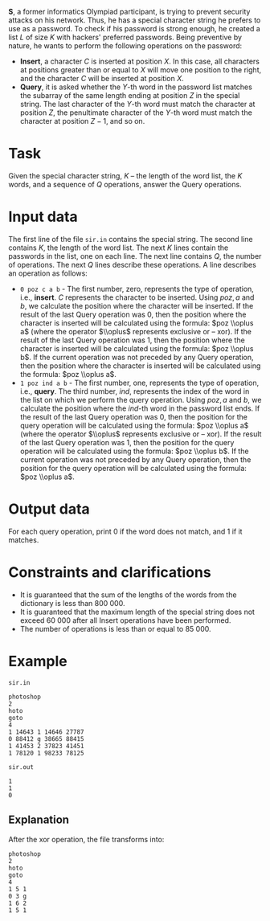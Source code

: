 **S**, a former informatics Olympiad participant, is trying to prevent security attacks on his network. Thus, he has a special character string he prefers to use as a password. To check if his password is strong enough, he created a list $L$ of size $K$ with hackers' preferred passwords. Being preventive by nature, he wants to perform the following operations on the password:

* **Insert**, a character $C$ is inserted at position $X$. In this case, all characters at positions greater than or equal to $X$ will move one position to the right, and the character $C$ will be inserted at position $X$.
* **Query**, it is asked whether the $Y$-th word in the password list matches the subarray of the same length ending at position $Z$ in the special string. The last character of the $Y$-th word must match the character at position $Z$, the penultimate character of the $Y$-th word must match the character at position $Z-1$, and so on.

# Task

Given the special character string, $K$ – the length of the word list, the $K$ words, and a sequence of $Q$ operations, answer the Query operations.

# Input data

The first line of the file `sir.in` contains the special string. The second line contains $K$, the length of the word list. The next $K$ lines contain the passwords in the list, one on each line. The next line contains $Q$, the number of operations. The next $Q$ lines describe these operations. A line describes an operation as follows:

* `0 poz c a b` - The first number, zero, represents the type of operation, i.e., **insert**. $C$ represents the character to be inserted. Using $poz, a$ and $b$, we calculate the position where the character will be inserted. If the result of the last Query operation was $0$, then the position where the character is inserted will be calculated using the formula: $poz \\oplus a$ (where the operator $\\oplus$ represents exclusive or – xor). If the result of the last Query operation was $1$, then the position where the character is inserted will be calculated using the formula: $poz \\oplus b$. If the current operation was not preceded by any Query operation, then the position where the character is inserted will be calculated using the formula: $poz \\oplus a$.
* `1 poz ind a b` - The first number, one, represents the type of operation, i.e., **query**. The third number, $ind$, represents the index of the word in the list on which we perform the query operation. Using $poz, a$ and $b$, we calculate the position where the $ind$-th word in the password list ends. If the result of the last Query operation was $0$, then the position for the query operation will be calculated using the formula: $poz \\oplus a$ (where the operator $\\oplus$ represents exclusive or – xor). If the result of the last Query operation was $1$, then the position for the query operation will be calculated using the formula: $poz \\oplus b$. If the current operation was not preceded by any Query operation, then the position for the query operation will be calculated using the formula: $poz \\oplus a$.

# Output data

For each query operation, print $0$ if the word does not match, and $1$ if it matches.

# Constraints and clarifications

* It is guaranteed that the sum of the lengths of the words from the dictionary is less than $800 \ 000$.
* It is guaranteed that the maximum length of the special string does not exceed $60 \ 000$ after all Insert operations have been performed.
* The number of operations is less than or equal to $85 \ 000$.

# Example

`sir.in`
```
photoshop 
2 
hoto 
goto 
4 
1 14643 1 14646 27787 
0 88412 g 38665 88415 
1 41453 2 37823 41451 
1 78120 1 98233 78125
```

`sir.out`
```
1 
1 
0
```

## Explanation

After the xor operation, the file transforms into:

```
photoshop 
2 
hoto 
goto 
4 
1 5 1
0 3 g
1 6 2 
1 5 1
```